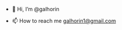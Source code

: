 - 👋 Hi, I’m @galhorin

- 📫 How to reach me galhorin1@gmail.com 

<!---
galhorin1/galhorin1 is a ✨ special ✨ repository because its `README.md` (this file) appears on your GitHub profile.
You can click the Preview link to take a look at your changes.
--->
